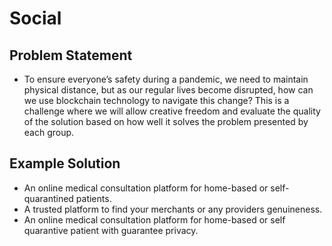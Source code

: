# Social

## Problem Statement
- To ensure everyone’s safety during a pandemic, we need to maintain physical distance, but as our regular lives become disrupted, how can we use blockchain technology to navigate this change? This is a challenge where we will allow creative freedom and evaluate the quality of the solution based on how well it solves the problem presented by each group. 

## Example Solution
- An online medical consultation platform for home-based or self-quarantined patients.  
- A trusted platform to find your merchants or any providers genuineness.
- An online medical consultation platform for home-based or self quarantive patient with guarantee privacy.

